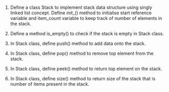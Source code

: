 1. Define a class Stack to implement stack data structure using singly linked list concept. Define _init__() method to initialise start reference variable and item_count variable to keep track of number of elements in the stack.

2. Define a method is_empty() to check if the stack is empty in Stack class.

3. In Stack class, define push() method to add data onto the stack.

4. In Stack class, define pop() method to remove top element from the stack.

5. In Stack class, define peek() method to return top element on the stack.

6. In Stack class, define size() method to return size of the stack that is number of items present in the stack.